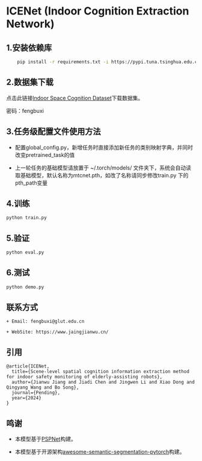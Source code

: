 # ICENet (Indoor Cognition Extraction Network)

## 1.安装依赖库

```bash
    pip install -r requirements.txt -i https://pypi.tuna.tsinghua.edu.cn/simple
```

## 2.数据集下载

点击此链接[Indoor Space Cognition Dataset](https://gluteducn-my.sharepoint.com/:u:/g/personal/fengbuxi_glut_edu_cn/ERHslxh4kiZCsy1wHvnN9JgBeiZfLp9cXhHUg0ouTaNerQ?e=Q9piKL)下载数据集。

密码：fengbuxi


## 3.任务级配置文件使用方法

+ 配置global_config.py，新增任务时直接添加新任务的类别映射字典，并同时改变pretrained_task的值

+ 上一轮任务的基础模型请放置于 ~/.torch/models/ 文件夹下，系统会自动读取基础模型，默认名称为mtcnet.pth，如改了名称请同步修改train.py 下的pth_path变量

## 4.训练
```bash
python train.py
```

## 5.验证
```bash
python eval.py
```

## 6.测试
```bash
python demo.py
```

## 联系方式

    + Email: fengbuxi@glut.edu.cn

    + WebSite: https://www.jaingjianwu.cn/

## 引用

```
@article{ICENet,
  title={Scene-level spatial cognition information extraction method for indoor safety monitoring of elderly-assisting robots}, 
  author={Jianwu Jiang and Jiadi Chen and Jingwen Li and Xiao Dong and Qingyang Wang and Bo Song},
  journal={Pending},
  year={2024}
}
```

## 鸣谢

+ 本模型基于[PSPNet](https://arxiv.org/pdf/1612.01105)构建。

+ 本模型基于开源架构[awesome-semantic-segmentation-pytorch](https://github.com/Tramac/awesome-semantic-segmentation-pytorch.git)构建。
